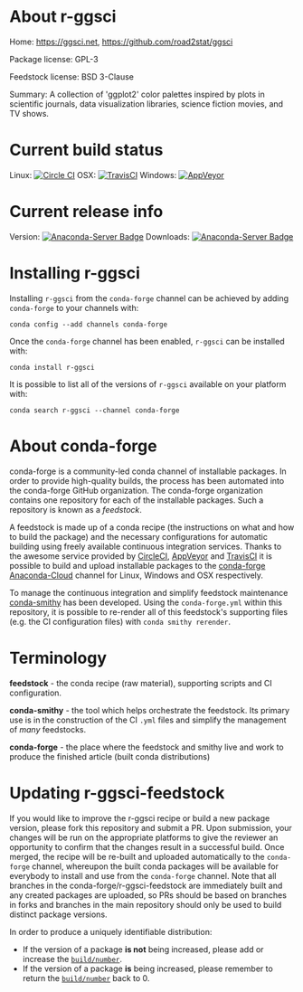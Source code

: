 About r-ggsci
=============

Home: https://ggsci.net, https://github.com/road2stat/ggsci

Package license: GPL-3

Feedstock license: BSD 3-Clause

Summary: A collection of 'ggplot2' color palettes inspired by plots in scientific journals, data visualization libraries, science fiction movies, and TV shows.



Current build status
====================

Linux: [![Circle CI](https://circleci.com/gh/conda-forge/r-ggsci-feedstock.svg?style=shield)](https://circleci.com/gh/conda-forge/r-ggsci-feedstock)
OSX: [![TravisCI](https://travis-ci.org/conda-forge/r-ggsci-feedstock.svg?branch=master)](https://travis-ci.org/conda-forge/r-ggsci-feedstock)
Windows: [![AppVeyor](https://ci.appveyor.com/api/projects/status/github/conda-forge/r-ggsci-feedstock?svg=True)](https://ci.appveyor.com/project/conda-forge/r-ggsci-feedstock/branch/master)

Current release info
====================
Version: [![Anaconda-Server Badge](https://anaconda.org/conda-forge/r-ggsci/badges/version.svg)](https://anaconda.org/conda-forge/r-ggsci)
Downloads: [![Anaconda-Server Badge](https://anaconda.org/conda-forge/r-ggsci/badges/downloads.svg)](https://anaconda.org/conda-forge/r-ggsci)

Installing r-ggsci
==================

Installing `r-ggsci` from the `conda-forge` channel can be achieved by adding `conda-forge` to your channels with:

```
conda config --add channels conda-forge
```

Once the `conda-forge` channel has been enabled, `r-ggsci` can be installed with:

```
conda install r-ggsci
```

It is possible to list all of the versions of `r-ggsci` available on your platform with:

```
conda search r-ggsci --channel conda-forge
```


About conda-forge
=================

conda-forge is a community-led conda channel of installable packages.
In order to provide high-quality builds, the process has been automated into the
conda-forge GitHub organization. The conda-forge organization contains one repository
for each of the installable packages. Such a repository is known as a *feedstock*.

A feedstock is made up of a conda recipe (the instructions on what and how to build
the package) and the necessary configurations for automatic building using freely
available continuous integration services. Thanks to the awesome service provided by
[CircleCI](https://circleci.com/), [AppVeyor](http://www.appveyor.com/)
and [TravisCI](https://travis-ci.org/) it is possible to build and upload installable
packages to the [conda-forge](https://anaconda.org/conda-forge)
[Anaconda-Cloud](http://docs.anaconda.org/) channel for Linux, Windows and OSX respectively.

To manage the continuous integration and simplify feedstock maintenance
[conda-smithy](http://github.com/conda-forge/conda-smithy) has been developed.
Using the ``conda-forge.yml`` within this repository, it is possible to re-render all of
this feedstock's supporting files (e.g. the CI configuration files) with ``conda smithy rerender``.


Terminology
===========

**feedstock** - the conda recipe (raw material), supporting scripts and CI configuration.

**conda-smithy** - the tool which helps orchestrate the feedstock.
                   Its primary use is in the construction of the CI ``.yml`` files
                   and simplify the management of *many* feedstocks.

**conda-forge** - the place where the feedstock and smithy live and work to
                  produce the finished article (built conda distributions)


Updating r-ggsci-feedstock
==========================

If you would like to improve the r-ggsci recipe or build a new
package version, please fork this repository and submit a PR. Upon submission,
your changes will be run on the appropriate platforms to give the reviewer an
opportunity to confirm that the changes result in a successful build. Once
merged, the recipe will be re-built and uploaded automatically to the
`conda-forge` channel, whereupon the built conda packages will be available for
everybody to install and use from the `conda-forge` channel.
Note that all branches in the conda-forge/r-ggsci-feedstock are
immediately built and any created packages are uploaded, so PRs should be based
on branches in forks and branches in the main repository should only be used to
build distinct package versions.

In order to produce a uniquely identifiable distribution:
 * If the version of a package **is not** being increased, please add or increase
   the [``build/number``](http://conda.pydata.org/docs/building/meta-yaml.html#build-number-and-string).
 * If the version of a package **is** being increased, please remember to return
   the [``build/number``](http://conda.pydata.org/docs/building/meta-yaml.html#build-number-and-string)
   back to 0.
